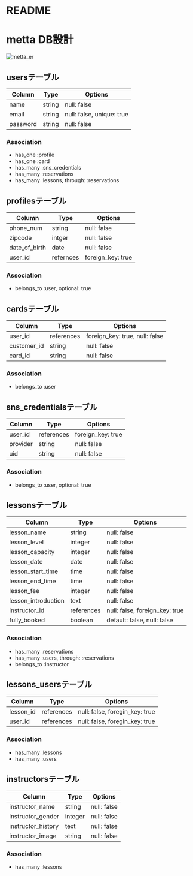 # README

# metta DB設計
![metta_er](https://user-images.githubusercontent.com/66734795/99392066-76927700-291e-11eb-8797-8d884ae31d6a.png)


## usersテーブル
|Column|Type|Options|
|------|----|-------|
|name|string|null: false|
|email|string|null: false, unique: true|
|password|string|null: false|
### Association
- has_one :profile
- has_one :card
- has_many :sns_credentials
- has_many :reservations
- has_many :lessons, through: :reservations

## profilesテーブル
|Column|Type|Options|
|------|----|-------|
|phone_num|string|null: false|
|zipcode|intger|null: false|
|date_of_birth|date|null: false|
|user_id|refernces|foreign_key: true|
### Association
- belongs_to :user, optional: true

## cardsテーブル
|Column|Type|Options|
|------|----|-------|
|user_id|references|foreign_key: true, null: false|
|customer_id|string|null: false|
|card_id|string|null: false|
### Association
- belongs_to :user

## sns_credentialsテーブル
|Column|Type|Options|
|------|----|-------|
|user_id|references|foreign_key: true|
|provider|string|null: false|
|uid|string|null: false|
### Association
- belongs_to :user, optional: true

## lessonsテーブル
|Column|Type|Options|
|------|----|-------|
|lesson_name|string|null: false|
|lesson_level|integer|null: false|
|lesson_capacity|integer|null: false|
|lesson_date|date|null: false|
|lesson_start_time|time|null: false|
|lesson_end_time|time|null: false|
|lesson_fee|integer|null: false|
|lesson_introduction|text|null: false|
|instructor_id|references|null: false, foreign_key: true|
|fully_booked|boolean|default: false, null: false|
### Association
- has_many :reservations
- has_many :users, through: :reservations
- belongs_to :instructor

## lessons_usersテーブル
|Column|Type|Options|
|------|----|-------|
|lesson_id|references|null: false, foregin_key: true|
|user_id|references|null: false, foregin_key: true|
### Association
- has_many :lessons
- has_many :users

## instructorsテーブル
|Column|Type|Options|
|------|----|-------|
|instructor_name|string|null: false|
|instructor_gender|integer|null: false|
|instructor_history|text|null: false|
|instructor_image|string|null: false|
### Association
- has_many :lessons
